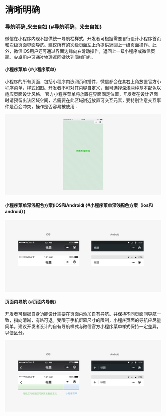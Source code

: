 # 清晰明确

### 导航明确,来去自如 {#导航明确，来去自如}

微信在小程序内现不提供统一导航栏样式，开发者可根据需要自行设计小程序首页和次级页面界面导航。建议所有的次级页面左上角提供返回上一级页面操作。此外，微信iOS用户还可通过界面边缘向右滑动操作，返回上一级小程序或微信页面。安卓用户可通过物理返回键达到同样目的。

#### 小程序菜单 {#小程序菜单}

小程序的所有页面，包括小程序内嵌网页和插件，微信都会在其右上角放置官方小程序菜单，样式如图。开发者不可对其内容自定义，但可选择深浅两种基本配色以适应页面设计风格。 官方小程序菜单将放置在界面固定位置，开发者在设计界面时请预留出该区域空间，若需要在此区域附近放置可交互元素，要特别注意交互事件是否会冲突，操作是否容易被使用 .

![](/assets/xiaochengxucaidan.png)

#### 小程序菜单深浅配色方案\(iOS和Android\) {#小程序菜单深浅配色方案（ios和android）}

![](/assets/peisefangan.png)

#### 页面内导航 {#页面内导航}

开发者可根据自身功能设计需要在页面内添加自有导航。并保持不同页面间导航一致，指向清晰，有路可退。受限于手机屏幕尺寸的限制，小程序页面的导航应尽量简单。建议开发者设计的自有导航样式与微信官方小程序菜单样式保持一定差异，以便区分。

![](/assets/yemianneidaohang.png)

